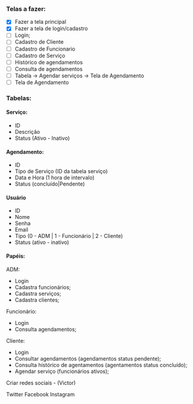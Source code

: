 ### Telas a fazer:

- [x] Fazer a tela principal
- [x] Fazer a tela de login/cadastro
- [ ] Login;
- [ ] Cadastro de Cliente
- [ ] Cadastro de Funcionario
- [ ] Cadastro de Serviço
- [ ] Histórico de agendamentos
- [ ] Consulta de agendamentos
- [ ] Tabela -> Agendar serviços -> Tela de Agendamento
- [ ] Tela de Agendamento

### Tabelas:

#### Serviço:
- ID
- Descrição
- Status (Ativo - Inativo)

#### Agendamento:
- ID
- Tipo de Serviço (ID da tabela serviço)
- Data e Hora (1 hora de intervalo)
- Status (concluído|Pendente)

#### Usuário
- ID
- Nome
- Senha
- Email
- Tipo (0 - ADM | 1 - Funcionário | 2 - Cliente)
- Status (ativo - inativo)

#### Papéis:

ADM: 
 - Login
 - Cadastra funcionários;
 - Cadastra serviços;
 - Cadastra clientes;
 
Funcionário:
 - Login
 - Consulta agendamentos;
 
Cliente:
 - Login
 - Consultar agendamentos (agendamentos status pendente);
 - Consulta histórico de agentamentos (agentamentos status concluído);
 - Agendar serviço (funcionários ativos);
 
  
Criar redes sociais - (Victor)

Twitter 
Facebook
Instagram
